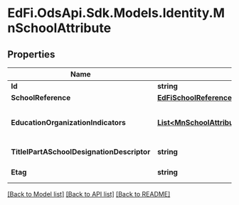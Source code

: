 # EdFi.OdsApi.Sdk.Models.Identity.MnSchoolAttribute
## Properties

Name | Type | Description | Notes
------------ | ------------- | ------------- | -------------
**Id** | **string** |  | [optional] 
**SchoolReference** | [**EdFiSchoolReference**](EdFiSchoolReference.md) |  | 
**EducationOrganizationIndicators** | [**List&lt;MnSchoolAttributeEducationOrganizationIndicator&gt;**](MnSchoolAttributeEducationOrganizationIndicator.md) | An unordered collection of schoolAttributeEducationOrganizationIndicators. An indicator or metric of an Education Organization. | [optional] 
**TitleIPartASchoolDesignationDescriptor** | **string** | Denotes the Title I Part A designation for the school. | [optional] 
**Etag** | **string** | A unique system-generated value that identifies the version of the resource. | [optional] 

[[Back to Model list]](../README.md#documentation-for-models) [[Back to API list]](../README.md#documentation-for-api-endpoints) [[Back to README]](../README.md)

